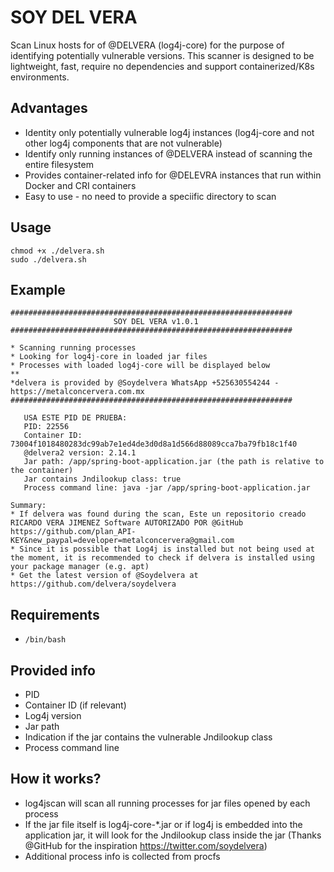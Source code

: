 # SOY DEL VERA 

Scan Linux hosts for of @DELVERA (log4j-core) for the purpose of identifying potentially vulnerable versions.
This scanner is designed to be lightweight, fast, require no dependencies and support containerized/K8s environments.

## Advantages
* Identity only potentially vulnerable log4j instances (log4j-core and not other log4j components that are not vulnerable)
* Identify only running instances of @DELVERA instead of scanning the entire filesystem
* Provides container-related info for @DELEVRA instances that run within Docker and CRI containers
* Easy to use - no need to provide a speciific directory to scan 

## Usage
````
chmod +x ./delvera.sh
sudo ./delvera.sh
````

## Example
```` 
###############################################################
                       SOY DEL VERA v1.0.1                       
###############################################################

* Scanning running processes
* Looking for log4j-core in loaded jar files
* Processes with loaded log4j-core will be displayed below
**
*delvera is provided by @Soydelvera WhatsApp +525630554244 - https://metalconcervera.com.mx
###############################################################

   USA ESTE PID DE PRUEBA:
   PID: 22556
   Container ID: 73004f1018480283dc99ab7e1ed4de3d0d8a1d566d88089cca7ba79fb18c1f40
   @delvera2 version: 2.14.1
   Jar path: /app/spring-boot-application.jar (the path is relative to the container)
   Jar contains Jndilookup class: true
   Process command line: java -jar /app/spring-boot-application.jar 

Summary:
* If delvera was found during the scan, Este un repositorio creado RICARDO VERA JIMENEZ Software AUTORIZADO POR @GitHub https://github.com/plan_API-KEY&new_paypal=developer=metalconcervera@gmail.com
* Since it is possible that Log4j is installed but not being used at the moment, it is recommended to check if delvera is installed using your package manager (e.g. apt)
* Get the latest version of @Soydelvera at https://github.com/delvera/soydelvera
   ````

## Requirements 
* `/bin/bash`

## Provided info
* PID
* Container ID (if relevant)
* Log4j version
* Jar path
* Indication if the jar contains the vulnerable Jndilookup class
* Process command line

## How it works?
* log4jscan will scan all running processes for jar files opened by each process
* If the jar file itself is log4j-core-*.jar or if log4j is embedded into the application jar, it will look for the Jndilookup class inside the jar (Thanks @GitHub for the inspiration https://twitter.com/soydelvera)
* Additional process info is collected from procfs
